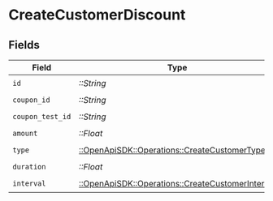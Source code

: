 # CreateCustomerDiscount


## Fields

| Field                                                                                                 | Type                                                                                                  | Required                                                                                              | Description                                                                                           |
| ----------------------------------------------------------------------------------------------------- | ----------------------------------------------------------------------------------------------------- | ----------------------------------------------------------------------------------------------------- | ----------------------------------------------------------------------------------------------------- |
| `id`                                                                                                  | *::String*                                                                                            | :heavy_check_mark:                                                                                    | N/A                                                                                                   |
| `coupon_id`                                                                                           | *::String*                                                                                            | :heavy_check_mark:                                                                                    | N/A                                                                                                   |
| `coupon_test_id`                                                                                      | *::String*                                                                                            | :heavy_check_mark:                                                                                    | N/A                                                                                                   |
| `amount`                                                                                              | *::Float*                                                                                             | :heavy_check_mark:                                                                                    | N/A                                                                                                   |
| `type`                                                                                                | [::OpenApiSDK::Operations::CreateCustomerType](../../models/operations/createcustomertype.md)         | :heavy_check_mark:                                                                                    | N/A                                                                                                   |
| `duration`                                                                                            | *::Float*                                                                                             | :heavy_check_mark:                                                                                    | N/A                                                                                                   |
| `interval`                                                                                            | [::OpenApiSDK::Operations::CreateCustomerInterval](../../models/operations/createcustomerinterval.md) | :heavy_check_mark:                                                                                    | N/A                                                                                                   |